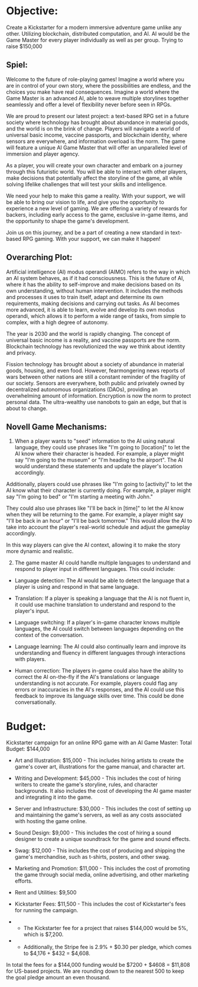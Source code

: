 Objective: 
===========
Create a Kickstarter for a modern immersive adventure game unlike any other. Utilizing blockchain, distributed computation, and AI. AI would be the Game Master for every player individually as well as per group. Trying to raise $150,000 

 

Spiel: 
----------

Welcome to the future of role-playing games! Imagine a world where you are in control of your own story, where the possibilities are endless, and the choices you make have real consequences. Imagine a world where the Game Master is an advanced AI, able to weave multiple storylines together seamlessly and offer a level of flexibility never before seen in RPGs. 

We are proud to present our latest project: a text-based RPG set in a future society where technology has brought about abundance in material goods, and the world is on the brink of change. Players will navigate a world of universal basic income, vaccine passports, and blockchain identity, where sensors are everywhere, and information overload is the norm. The game will feature a unique AI Game Master that will offer an unparalleled level of immersion and player agency. 

As a player, you will create your own character and embark on a journey through this futuristic world. You will be able to interact with other players, make decisions that potentially affect the storyline of the game, all while solving lifelike challenges that will test your skills and intelligence.  

We need your help to make this game a reality. With your support, we will be able to bring our vision to life, and give you the opportunity to experience a new level of gaming. We are offering a variety of rewards for backers, including early access to the game, exclusive in-game items, and the opportunity to shape the game's development. 

Join us on this journey, and be a part of creating a new standard in text-based RPG gaming. With your support, we can make it happen! 

 

Overarching Plot: 
-----------------
Artificial intelligence (AI) modus operandi (AIMO) refers to the way in which an AI system behaves, as if it had consciousness. This is the future of AI, where it has the ability to self-improve and make decisions based on its own understanding, without human intervention. It includes the methods and processes it uses to train itself, adapt and determine its own requirements, making decisions and carrying out tasks. As AI becomes more advanced, it is able to learn, evolve and develop its own modus operandi, which allows it to perform a wide range of tasks, from simple to complex, with a high degree of autonomy. 

The year is 2030 and the world is rapidly changing. The concept of universal basic income is a reality, and vaccine passports are the norm. Blockchain technology has revolutionized the way we think about identity and privacy. 

Fission technology has brought about a society of abundance in material goods, housing, and even food. However, fearmongering news reports of wars between other nations are still a constant reminder of the fragility of our society. Sensors are everywhere, both public and privately owned by decentralized autonomous organizations (DAOs), providing an overwhelming amount of information. Encryption is now the norm to protect personal data. The ultra-wealthy use nanobots to gain an edge, but that is about to change. 

 

Novell Game Mechanisms: 
---------------
1. When a player wants to "seed" information to the AI using natural language, they could use phrases like "I'm going to [location]" to let the AI know where their character is headed. For example, a player might say "I'm going to the museum" or "I'm heading to the airport". The AI would understand these statements and update the player's location accordingly. 

Additionally, players could use phrases like "I'm going to [activity]" to let the AI know what their character is currently doing. For example, a player might say "I'm going to bed" or "I'm starting a meeting with John." 

They could also use phrases like "I'll be back in [time]" to let the AI know when they will be returning to the game. For example, a player might say "I'll be back in an hour" or "I'll be back tomorrow." This would allow the AI to take into account the player's real-world schedule and adjust the gameplay accordingly. 

In this way players can give the AI context, allowing it to make the story more dynamic and realistic. 

 

2. The game master AI could handle multiple languages to understand and respond to player input in different languages. This could include: 

* Language detection: The AI would be able to detect the language that a player is using and respond in that same language. 

* Translation: If a player is speaking a language that the AI is not fluent in, it could use machine translation to understand and respond to the player's input. 

* Language switching: If a player's in-game character knows multiple languages, the AI could switch between languages depending on the context of the conversation. 

* Language learning: The AI could also continually learn and improve its understanding and fluency in different languages through interactions with players. 

* Human correction: The players in-game could also have the ability to correct the AI on-the-fly if the AI's translations or language understanding is not accurate. For example, players could flag any errors or inaccuracies in the AI's responses, and the AI could use this feedback to improve its language skills over time. This could be done conversationally. 

 

Budget: 
==============
Kickstarter campaign for an online RPG game with an AI Game Master: Total Budget: $144,000 
 

* Art and Illustration: $15,000 - This includes hiring artists to create the game's cover art, illustrations for the game manual, and character art. 

* Writing and Development: $45,000 - This includes the cost of hiring writers to create the game's storyline, rules, and character backgrounds. It also includes the cost of developing the AI game master and integrating it into the game. 

* Server and Infrastructure: $30,000 - This includes the cost of setting up and maintaining the game's servers, as well as any costs associated with hosting the game online. 

* Sound Design: $9,000 - This includes the cost of hiring a sound designer to create a unique soundtrack for the game and sound effects. 

* Swag: $12,000 - This includes the cost of producing and shipping the game's merchandise, such as t-shirts, posters, and other swag. 

* Marketing and Promotion: $11,000 - This includes the cost of promoting the game through social media, online advertising, and other marketing efforts. 

* Rent and Utilities: $9,500 

* Kickstarter Fees: $11,500 - This includes the cost of Kickstarter's fees for running the campaign. 

* * The Kickstarter fee for a project that raises $144,000 would be 5%, which is $7,200.  

* * Additionally, the Stripe fee is 2.9% + $0.30 per pledge, which comes to $4,176 + $432 = $4,608.  

In total the fees for a $144,000 funding would be $7200 + $4608 = $11,808 for US-based projects. We are rounding down to the nearest 500 to keep the goal pledge amount an even thousand. 

 

